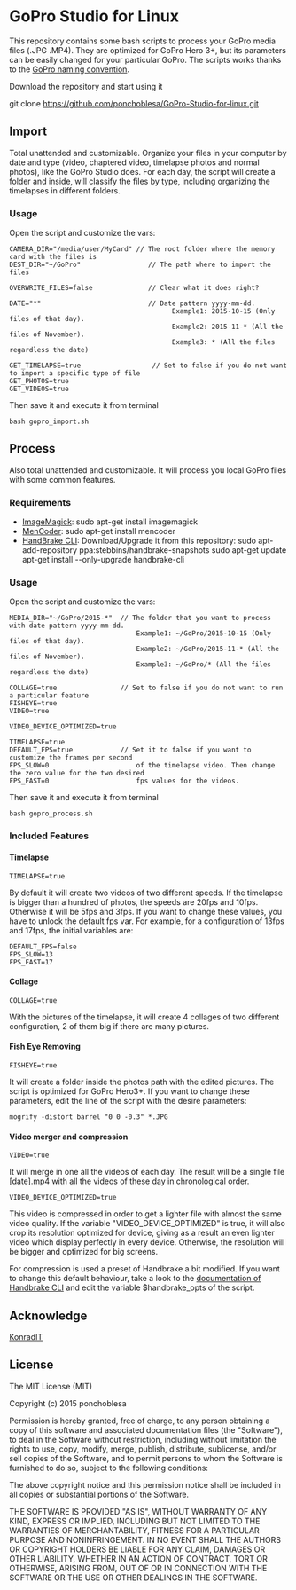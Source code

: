 # GoPro Studio for Linux

This repository contains some bash scripts to process your GoPro media files (.JPG .MP4). They are optimized for GoPro Hero 3+, but its parameters can be easily changed for your particular GoPro. The scripts works thanks to the [GoPro naming convention](http://gopro.com/support/articles/hero3-and-hero3-file-naming-convention).

Download the repository and start using it

   git clone https://github.com/ponchoblesa/GoPro-Studio-for-linux.git

## Import

Total unattended and customizable. Organize your files in your computer by date and type (video, chaptered video, timelapse photos and normal photos), like the GoPro Studio does. For each day, the script will create a folder and inside, will classify the files by type, including organizing the timelapses in different folders.

### Usage

Open the script and customize the vars:

    CAMERA_DIR="/media/user/MyCard" // The root folder where the memory card with the files is
    DEST_DIR="~/GoPro"                 // The path where to import the files
 
    OVERWRITE_FILES=false              // Clear what it does right?

	DATE="*" 						   // Date pattern yyyy-mm-dd.
										     Example1: 2015-10-15 (Only files of that day).
										     Example2: 2015-11-* (All the files of November).
										     Example3: * (All the files regardless the date)

	GET_TIMELAPSE=true                  // Set to false if you do not want to import a specific type of file
	GET_PHOTOS=true
	GET_VIDEOS=true

Then save it and execute it from terminal

    bash gopro_import.sh

## Process

Also total unattended and customizable. It will process you local GoPro files with some common features.

### Requirements

* [ImageMagick](http://www.imagemagick.org/script/index.php): sudo apt-get install imagemagick
* [MenCoder](https://help.ubuntu.com/community/MEncoder): sudo apt-get install mencoder
* [HandBrake CLI](https://handbrake.fr/downloads2.php): Download/Upgrade it from this repository:
		sudo apt-add-repository ppa:stebbins/handbrake-snapshots
		sudo apt-get update
		apt-get install --only-upgrade handbrake-cli

### Usage

Open the script and customize the vars:

	MEDIA_DIR="~/GoPro/2015-*"  // The folder that you want to process with date pattern yyyy-mm-dd.
								    Example1: ~/GoPro/2015-10-15 (Only files of that day).
									Example2: ~/GoPro/2015-11-* (All the files of November).
									Example3: ~/GoPro/* (All the files regardless the date)

	COLLAGE=true				// Set to false if you do not want to run a particular feature
	FISHEYE=true
	VIDEO=true

	VIDEO_DEVICE_OPTIMIZED=true
	
	TIMELAPSE=true
	DEFAULT_FPS=true			// Set it to false if you want to customize the frames per second
	FPS_SLOW=0						of the timelapse video. Then change the zero value for the two desired
	FPS_FAST=0						fps values for the videos.

Then save it and execute it from terminal

    bash gopro_process.sh

### Included Features

#### Timelapse

	TIMELAPSE=true

By default it will create two videos of two different speeds. If the timelapse is bigger than a hundred of photos, the speeds are 20fps and 10fps. Otherwise it will be 5fps and 3fps. If you want to change these values, you have to unlock the default fps var. For example, for a configuration of 13fps and 17fps, the initial variables are:

    DEFAULT_FPS=false
	FPS_SLOW=13
	FPS_FAST=17

#### Collage
	
	COLLAGE=true

With the pictures of the timelapse, it will create 4 collages of two different configuration, 2 of them big if there are many pictures.

#### Fish Eye Removing

    FISHEYE=true

It will create a folder inside the photos path with the edited pictures. The script is optimized for GoPro Hero3+. If you want to change these parameters, edit the line of the script with the desire parameters:

    mogrify -distort barrel "0 0 -0.3" *.JPG 

#### Video merger and compression

	VIDEO=true

It will merge in one all the videos of each day. The result will be a single file [date].mp4 with all the videos of these day in chronological order.

	VIDEO_DEVICE_OPTIMIZED=true

This video is compressed in order to get a lighter file with almost the same video quality. If the variable "VIDEO_DEVICE_OPTIMIZED" is true, it will also crop its resolution optimized for device, giving as a result an even lighter video which display perfectly in every device. Otherwise, the resolution will be bigger and optimized for big screens.

For compression is used a preset of Handbrake a bit modified. If you want to change this default behaviour, take a look to the [documentation of Handbrake CLI](https://trac.handbrake.fr/wiki/BuiltInPresets) and edit the variable $handbrake_opts of the script.

## Acknowledge

[KonradIT](https://gist.github.com/KonradIT/ee685aee15ba1c3c44b4)

## License

The MIT License (MIT)

Copyright (c) 2015 ponchoblesa

Permission is hereby granted, free of charge, to any person obtaining a copy
of this software and associated documentation files (the "Software"), to deal
in the Software without restriction, including without limitation the rights
to use, copy, modify, merge, publish, distribute, sublicense, and/or sell
copies of the Software, and to permit persons to whom the Software is
furnished to do so, subject to the following conditions:

The above copyright notice and this permission notice shall be included in all
copies or substantial portions of the Software.

THE SOFTWARE IS PROVIDED "AS IS", WITHOUT WARRANTY OF ANY KIND, EXPRESS OR
IMPLIED, INCLUDING BUT NOT LIMITED TO THE WARRANTIES OF MERCHANTABILITY,
FITNESS FOR A PARTICULAR PURPOSE AND NONINFRINGEMENT. IN NO EVENT SHALL THE
AUTHORS OR COPYRIGHT HOLDERS BE LIABLE FOR ANY CLAIM, DAMAGES OR OTHER
LIABILITY, WHETHER IN AN ACTION OF CONTRACT, TORT OR OTHERWISE, ARISING FROM,
OUT OF OR IN CONNECTION WITH THE SOFTWARE OR THE USE OR OTHER DEALINGS IN THE
SOFTWARE.